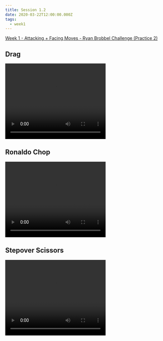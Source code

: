 ```yaml
---
title: Session 1.2
date: 2020-03-22T12:00:00.000Z
tags:
  - week1
---
```


[Week 1 - Attacking + Facing Moves - Ryan Brobbel Challenge (Practice 2)](https://res.cloudinary.com/jenko/image/upload/v1584980736/tns-lockdown-activities/week1/session2/Week_1_-_Attacking_Facing_Moves_Ryan_Brobbel_Challenge_Practice_2_xvaekj.pdf)

## Drag
<video width="320" height="240" controls>
  <source src="https://res.cloudinary.com/jenko/video/upload/v1584980752/tns-lockdown-activities/week1/session2/drag_nlivpv.mp4#t=0.1" type="video/mp4" />
  Your browser does not support the video tag.
</video>

## Ronaldo Chop
<video width="320" height="240" controls>
  <source src="https://res.cloudinary.com/jenko/video/upload/v1584980747/tns-lockdown-activities/week1/session2/ronaldo-chop_t3726i.mp4#t=0.1" type="video/mp4" />
  Your browser does not support the video tag.
</video>

## Stepover Scissors
<video width="320" height="240" controls>
  <source src="https://res.cloudinary.com/jenko/video/upload/v1584980743/tns-lockdown-activities/week1/session2/stepover-scissors_ewa2wt.mp4#t=0.1" type="video/mp4" />
  Your browser does not support the video tag.
</video>
